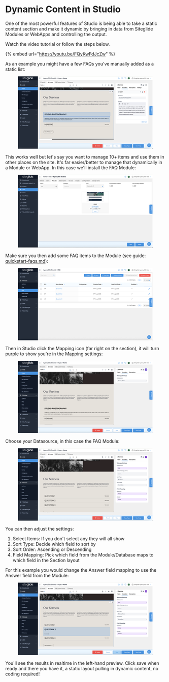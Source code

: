 # Dynamic Content in Studio

One of the most powerful features of Studio is being able to take a static content section and make it dynamic by bringing in data from Siteglide Modules or WebApps and controlling the output.

Watch the video tutorial or follow the steps below.

{% embed url="https://youtu.be/FQyKwFdJcZw" %}

As an example you might have a few FAQs you've manually added as a static list:

<figure><img src="../../.gitbook/assets/Studio-List-Static.png" alt=""><figcaption></figcaption></figure>

This works well but let's say you want to manage 10+ items and use them in other places on the site. It's far easier/better to manage that dynamically in a Module or WebApp. In this case we'll install the FAQ Module:

<figure><img src="../../.gitbook/assets/Studio-Install-FAQ-Module.png" alt=""><figcaption></figcaption></figure>

Make sure you then add some FAQ items to the Module (see guide: [quickstart-faqs.md](../../modules/core-modules/faq/quickstart-faqs.md "mention")):

<figure><img src="../../.gitbook/assets/Studio-FAQ-Items.png" alt=""><figcaption></figcaption></figure>

Then in Studio click the Mapping icon (far right on the section), it will turn purple to show you're in the Mapping settings:

<figure><img src="../../.gitbook/assets/Studio-Mapping1.png" alt=""><figcaption></figcaption></figure>

Choose your Datasource, in this case the FAQ Module:

<figure><img src="../../.gitbook/assets/Studio-Mapping2.png" alt=""><figcaption></figcaption></figure>

You can then adjust the settings:

1. Select Items: If you don't select any they will all show
2. Sort Type: Decide which field to sort by
3. Sort Order: Ascending or Descending
4. Field Mapping: Pick which field from the Module/Database maps to which field in the Section layout

For this example you would change the Answer field mapping to use the Answer field from the Module:

<figure><img src="../../.gitbook/assets/Studio-Mapping3.png" alt=""><figcaption></figcaption></figure>

You'll see the results in realtime in the left-hand preview. Click save when ready and there you have it, a static layout pulling in dynamic content, no coding required!
